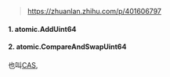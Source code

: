 > https://zhuanlan.zhihu.com/p/401606797



#### 1. atomic.AddUint64
#### 2. atomic.CompareAndSwapUint64
也叫[CAS](https://zh.wikipedia.org/wiki/%E6%AF%94%E8%BE%83%E5%B9%B6%E4%BA%A4%E6%8D%A2), 
